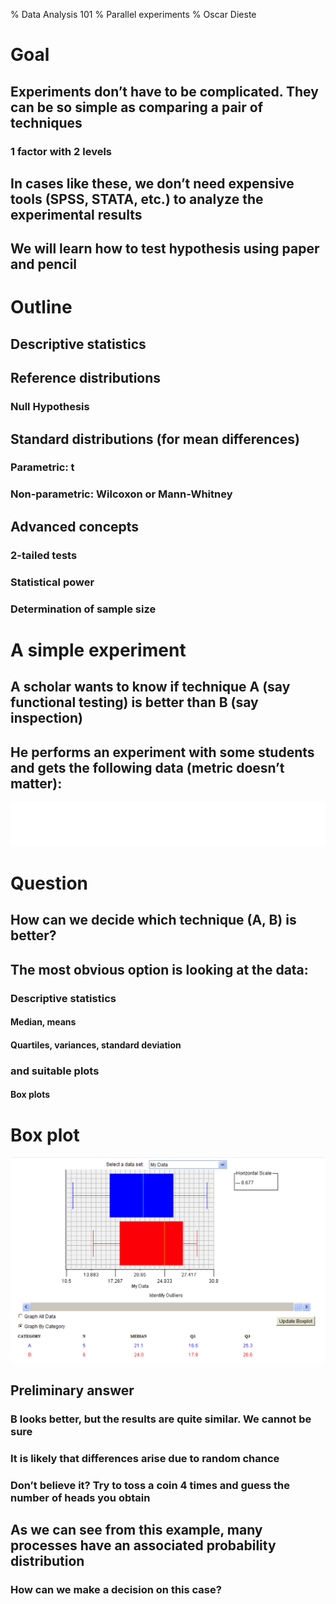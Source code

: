 % Data Analysis 101
% Parallel experiments
% Oscar Dieste

# Goal
## Experiments don’t have to be complicated. They can be so simple as comparing a pair of techniques
### 1 factor with 2 levels
## In cases like these, we don’t need expensive tools (SPSS, STATA, etc.) to analyze the experimental results
## We will learn how to test hypothesis using paper and pencil

# Outline
## Descriptive statistics
## Reference distributions
### Null Hypothesis
## Standard distributions (for mean differences)
### Parametric: t
### Non-parametric: Wilcoxon or Mann-Whitney
## Advanced concepts
### 2-tailed tests
### Statistical power
### Determination of sample size

# A simple experiment
## A scholar wants to know if technique A (say functional testing) is better than B (say inspection)
## He performs an experiment with some students and gets the following data (metric doesn’t matter):

![example table](Data_Analysis_1_images/figure1.png)

# Question
## How can we decide which technique (A, B) is better?
## The most obvious option is looking at the data:
### Descriptive statistics
#### Median, means
#### Quartiles, variances, standard deviation
### and suitable plots
#### Box plots

# Box plot
![box-plot](Data_Analysis_1_images/figure2.png)

## Preliminary answer
### B looks better, but the results are quite similar. We cannot be sure
### It is likely that differences arise due to random chance
### Don’t believe it? Try to toss a coin 4 times and guess the number of heads you obtain 
## As we can see from this example, many processes have an associated probability distribution
### How can we make a decision on this case?
